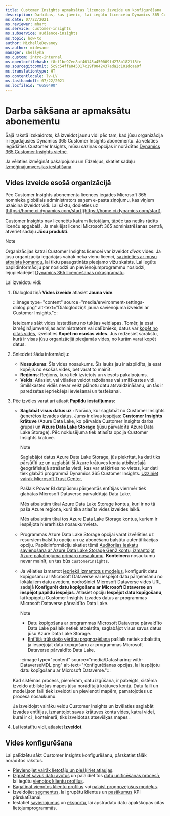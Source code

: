```yaml
---
title: Customer Insights apmaksātas licences izveide un konfigurēšana
description: Darbības, kas jāveic, lai iegūtu licencētu Dynamics 365 Customer Insights abonementu un to konfigurētu.
ms.date: 07/22/2021
ms.reviewer: mhart
ms.service: customer-insights
ms.subservice: audience-insights
ms.topic: how-to
author: MichelleDevaney
ms.author: midevane
manager: shellyha
ms.custom: intro-internal
ms.openlocfilehash: f8cf1be97ee8af46145a450009fd278b1821f8fe
ms.sourcegitcommit: 5c9c54ffe045017c19f0042437ada2c101dcaa0f
ms.translationtype: HT
ms.contentlocale: lv-LV
ms.lasthandoff: 07/22/2021
ms.locfileid: "6650490"
---
```

# <a name="get-started-with-a-paid-subscription"></a>Darba sākšana ar apmaksātu abonementu

Šajā rakstā izskaidrots, kā izveidot jaunu vidi pēc tam, kad jūsu organizācija ir iegādājusies Dynamics 365 Customer Insights abonementu. Ja vēlaties iegādāties Customer Insights, mūsu saziņas opcijas ir norādītas [Dynamics 365 Customer Insights vietnē](https://dynamics.microsoft.com/ai/customer-insights/). 

Ja vēlaties izmēģināt pakalpojumu un līdzekļus, skatiet sadaļu [Izmēģinājumversijas iestatīšana](get-started-trial.md).

## <a name="create-an-environment-in-an-existing-organization"></a>Vides izveide esošā organizācijā

Pēc Customer Insights abonementa licences iegādes Microsoft 365 nomnieka globālais administrators saņem e-pasta ziņojumu, kas viņiem uzaicina izveidot vidi. Lai sāktu, dodieties uz [https://home.ci.dynamics.com/start](https://home.ci.dynamics.com/start). 

Customer Insights nav licencēts katram lietotājam, tāpēc tas netiks rādīts licenču apgabalā. Ja meklējat licenci Microsoft 365 administrēšanas centrā, atveriet sadaļu **Jūsu produkti**. 

> [!NOTE]
> Organizācijas katrai Customer Insights licencei var izveidot *divas* vides. Ja jūsu organizācija iegādājas vairāk nekā vienu licenci, [sazinieties ar mūsu atbalsta komandu](https://go.microsoft.com/fwlink/?linkid=2079641), lai tiktu paaugstināts pieejamo vižu skaists. Lai iegūtu papildinformāciju par noslodzi un pievienojumprogrammu noslodzi, lejupielādējiet [Dynamics 365 licencēšanas rokasgrāmatu](https://go.microsoft.com/fwlink/?LinkId=866544).

Lai izveidotu vidi:

1. Dialoglodziņā **Vides izveide** atlasiet **Jauna vide**.

   :::image type="content" source="media/environment-settings-dialog.png" alt-text="Dialoglodziņš jauna savienojuma izveidei ar Customer Insights.":::

   Ieteicams sākt vides iestatīšanu no tukšas veidlapas. Tomēr, ja esat izmēģinājumversijas administrators vai dalībnieks, datus var [kopēt no citas vides](manage-environments.md#copy-the-environment-configuration), izvēloties **Kopēt no esošas vides**. Jūs redzēsiet sarakstu, kurā ir visas jūsu organizācijā pieejamās vides, no kurām varat kopēt datus.

1. Sniedziet šādu informāciju:
   - **Nosaukums**: Šīs vides nosaukums. Šis lauks jau ir aizpildīts, ja esat kopējis no esošas vides, bet varat to mainīt.
   - **Reģions**: Reģions, kurā tiek izvietots un viesots pakalpojums.
   - **Veids**: Atlasiet, vai vēlaties veidot ražošanas vai smilškastes vidi. Smilškastes vidēs nevar veikt plānotu datu atsvaidzināšanu, un tās ir paredzētas iepriekšējai ieviešanai un testēšanai.
   
1. Pēc izvēles varat arī atlasīt **Papildu iestatījumus**:

   - **Saglabāt visus datus uz** : Norāda, kur saglabāt no Customer Insights ģenerētos izvades datus. Jums ir divas iespējas: **Customer Insights krātuve** (Azure Data Lake, ko pārvalda Customer Insights darba grupa) un **Azure Data Lake Storage** (jūsu pārvaldīta Azure Data Lake Storage). Pēc noklusējuma tiek atlasīta opcija Customer Insights krātuve.

     > [!NOTE]
     > Saglabājot datus Azure Data Lake Storage, jūs piekrītat, ka dati tiks pārsūtīti uz un uzglabāti šī Azure krātuves konta atbilstošajā ģeogrāfiskajā atrašanās vietā, kas var atšķirties no vietas, kur dati tiek glabāti programmā Dynamics 365 Customer Insights. [Uzziniet vairāk Microsoft Trust Center.](https://www.microsoft.com/trust-center)
     >
     > Pašlaik Power BI datplūsmu pārņemtās entītijas vienmēr tiek glabātas Microsoft Dataverse pārvaldītajā Data Lake. 
     > 
     > Mēs atbalstām tikai Azure Data Lake Storage kontus, kuri ir no tā paša Azure reģiona, kurš tika atlasīts vides izveides laikā. 
     > 
     > Mēs atbalstām tikai tos Azure Data Lake Storage kontus, kuriem ir iespējota hierarhiska nosaukumvieta.


   - Programmas Azure Data Lake Storage opcijai varat izvēlēties uz resursiem balstītu opciju un uz abonēšanu balstītu autentifikācijas opciju. Papildinformāciju skatiet tēmā [Auditorijas ieskatu savienošana ar Azure Data Lake Storage Gen2 kontu, izmantojot Azure pakalpojuma primāro nosaukumu](connect-service-principal.md). **Konteinera** nosaukumu nevar mainīt, un tas būs `customerinsights`.
   
   - Ja vēlaties izmantot [iepriekš izmantotus modeļus](predictions-overview.md#out-of-box-models), konfigurēt datu kopīgošanu ar Microsoft Dataverse vai iespējot datu pārņemšanu no lokālajiem datu avotiem, nodrošiniet Microsoft Dataverse vides URL sadaļā **Konfigurēt datu kopīgošanu ar Microsoft Dataverse un iespējot papildu iespējas**. Atlasiet opciju **Iespējot datu kopīgošanu**, lai kopīgotu Customer Insights izvades datus ar programmas Microsoft Dataverse pārvaldīto Data Lake.

     > [!NOTE]
     > - Datu kopīgošana ar programmas Microsoft Dataverse pārvaldīto Data Lake pašlaik netiek atbalstīta, saglabājot visus savus datus jūsu Azure Data Lake Storage.
     > - [Entītijā trūkstošo vērtību prognozēšana](predictions.md) pašlaik netiek atbalstīta, ja iespējojat datu kopīgošanu ar programmas Microsoft Dataverse pārvaldīto Data Lake.

     :::image type="content" source="media/Datasharing-with-DataverseMDL.png" alt-text="Konfigurēšanas opcijas, lai iespējotu datu kopīgošanu ar Microsoft Dataverse.":::

   Kad sistēmas process, piemēram, datu izgūšana, ir pabeigts, sistēma izveido atbilstošas mapes jūsu norādītajā krātuves kontā. Datu faili un model.json faili tiek izveidoti un pievienoti mapēm, pamatojoties uz procesa nosaukumu.

   Ja izveidojat vairāku veidu Customer Insights un izvēlaties saglabāt izvades entītijas, izmantojot savas krātuves konta vides, katrai videi, kurai ir ci_ konteinerā, tiks izveidotas atsevišķas mapes <environmentid>.

1. Lai iestatītu vidi, atlasiet **Izveidot**. 

## <a name="configure-an-environment"></a>Vides konfigurēšana

Lai palīdzētu sākt Customer Insights konfigurēšanu, pārskatiet tālāk norādītos rakstus. 

- [Pievienojiet vairāk lietotāju un piešķiriet atļaujas](permissions.md).
- [Izgūstiet savus datu avotus](data-sources.md) un palaidiet tos [datu unificēšanas procesā](data-unification.md), lai iegūtu [vienotos klientu profilus](customer-profiles.md).
- [Bagātināt vienotos klientu profilus](enrichment-hub.md) vai [palaist prognozējošus modeļus](predictions-overview.md).
- Izveidojiet [segmentus](segments.md), lai grupētu klientus un [pasākumus](measures.md) KPI pārskatīšanai.
- Iestatiet [savienojumus](connections.md) un [eksportu](export-destinations.md), lai apstrādātu datu apakškopas citās lietojumprogrammās.
